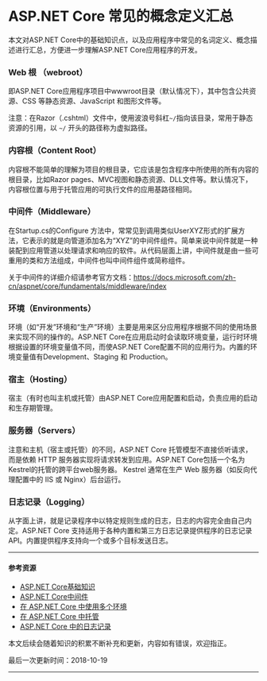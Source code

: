 # ASP.NET Core 常见的概念定义汇总

本文对ASP.NET Core中的基础知识点，以及应用程序中常见的名词定义、概念描述进行汇总，方便进一步理解ASP.NET Core应用程序的开发。



### Web 根 （webroot）

即ASP.NET Core应用程序项目中wwwroot目录（默认情况下），其中包含公共资源、CSS 等静态资源、JavaScript 和图形文件等。

注意：在Razor（.cshtml）文件中，使用波浪号斜杠`~/`指向该目录，常用于静态资源的引用，以 `~/` 开头的路径称为虚拟路径。



### 内容根（Content Root）

内容根不能简单的理解为项目的根目录，它应该是包含程序中所使用的所有内容的根目录，比如Razor pages、MVC视图和静态资源、DLL文件等。默认情况下，内容根位置与用于托管应用的可执行文件的应用基路径相同。



### 中间件（Middleware）

在Startup.cs的Configure 方法中，常常见到调用类似UserXYZ形式的扩展方法，它表示的就是向管道添加名为“XYZ”的中间件组件。简单来说中间件就是一种装配到应用管道以处理请求和响应的软件。从代码层面上讲，中间件就是由一些可重用的类和方法组成，中间件也叫中间件组件或简称组件。

关于中间件的详细介绍请参考官方文档：https://docs.microsoft.com/zh-cn/aspnet/core/fundamentals/middleware/index



### 环境（Environments）

环境（如“开发”环境和“生产”环境）主要是用来区分应用程序根据不同的使用场景来实现不同的操作的。ASP.NET Core在应用启动时会读取环境变量，运行时环境根据设置的环境变量值不同，而使ASP.NET Core配置不同的应用行为。内置的环境变量值有Development、Staging 和 Production。



### 宿主（Hosting）

宿主（有时也叫主机或托管）由ASP.NET Core应用配置和启动，负责应用的启动和生存期管理。



### 服务器（Servers）

注意和主机（宿主或托管）的不同，ASP.NET Core 托管模型不直接侦听请求，而是依赖 HTTP 服务器实现将请求转发到应用。ASP.NET Core包括一个名为Kestrel的托管的跨平台web服务器。 Kestrel 通常在生产 Web 服务器（如反向代理配置中的 IIS 或 Nginx）后台运行。



### 日志记录（Logging）

从字面上讲，就是记录程序中以特定规则生成的日志，日志的内容完全由自己内定。ASP.NET Core 支持适用于各种内置和第三方日志记录提供程序的日志记录 API。内置提供程序支持向一个或多个目标发送日志。  



















------



#### 参考资源

- [ASP.NET Core基础知识](https://docs.microsoft.com/zh-cn/aspnet/core/fundamentals/?view=aspnetcore-2.1)
- [ASP.NET Core中间件](https://docs.microsoft.com/zh-cn/aspnet/core/fundamentals/middleware/index)
- [在 ASP.NET Core 中使用多个环境](https://docs.microsoft.com/zh-cn/aspnet/core/fundamentals/environments)
- [在 ASP.NET Core 中托管](https://docs.microsoft.com/zh-cn/aspnet/core/fundamentals/host/index)
- [ASP.NET Core 中的日志记录](https://docs.microsoft.com/zh-cn/aspnet/core/fundamentals/logging)



本文后续会随着知识的积累不断补充和更新，内容如有错误，欢迎指正。

最后一次更新时间：2018-10-19

------



